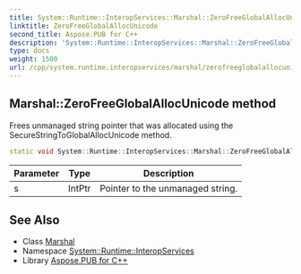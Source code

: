 ```yaml
---
title: System::Runtime::InteropServices::Marshal::ZeroFreeGlobalAllocUnicode method
linktitle: ZeroFreeGlobalAllocUnicode
second_title: Aspose.PUB for C++
description: 'System::Runtime::InteropServices::Marshal::ZeroFreeGlobalAllocUnicode method. Frees unmanaged string pointer that was allocated using the SecureStringToGlobalAllocUnicode method in C++.'
type: docs
weight: 1500
url: /cpp/system.runtime.interopservices/marshal/zerofreeglobalallocunicode/
---
```

## Marshal::ZeroFreeGlobalAllocUnicode method


Frees unmanaged string pointer that was allocated using the SecureStringToGlobalAllocUnicode method.

```cpp
static void System::Runtime::InteropServices::Marshal::ZeroFreeGlobalAllocUnicode(IntPtr s)
```


| Parameter | Type | Description |
| --- | --- | --- |
| s | IntPtr | Pointer to the unmanaged string. |

## See Also

* Class [Marshal](../)
* Namespace [System::Runtime::InteropServices](../../)
* Library [Aspose.PUB for C++](../../../)
